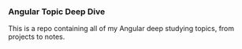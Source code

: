 ### Angular Topic Deep Dive ###
This is a repo containing all of my Angular deep studying topics, from projects to notes.